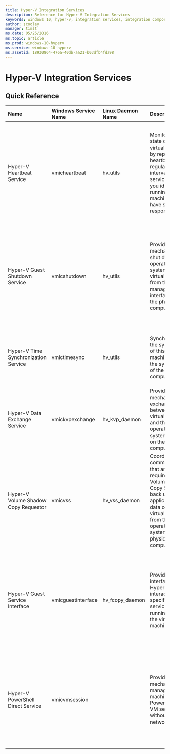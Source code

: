 ```yaml
---
title: Hyper-V Integration Services
description: Reference for Hyper-V Integration Services
keywords: windows 10, hyper-v, integration services, integration components
author: scooley
manager: timlt
ms.date: 05/25/2016
ms.topic: article
ms.prod: windows-10-hyperv
ms.service: windows-10-hyperv
ms.assetid: 18930864-476a-40db-aa21-b03dfb4fda98
---
```


# Hyper-V Integration Services

## Quick Reference

| Name | Windows Service Name | Linux Daemon Name |  Description | Added In | Impact | Notes |
|:---------|:---------|:---------|:---------|:---------|:---------|:---------|
| Hyper-V Heartbeat Service |  vmicheartbeat | hv_utils | Monitors the state of this virtual machine by reporting a heartbeat at regular intervals. This service helps you identify running virtual machines that have stopped responding. | Windows Server 2012, Windows 8 | When disabled, the virtual machine can't report that the guest is operating correctly to the host.  This may impact some kinds of monitoring. |  |
| Hyper-V Guest Shutdown Service | vmicshutdown | hv_utils |  Provides a mechanism to shut down the operating system of this virtual machine from the management interfaces on the physical computer. | Windows Server 2012, Windows 8 | **High Impact**  When disabled, the host can't trigger a shutdown inside the virtual machine.  All shutdowns will be a hard power-off. |  |
| Hyper-V Time Synchronization Service | vmictimesync | hv_utils | Synchronizes the system time of this virtual machine with the system time of the physical computer. | Windows Server 2012, Windows 8 | **High Impact**  When disabled, the virtual machine's clock will drift erratically. |  |
| Hyper-V Data Exchange Service | vmickvpexchange | hv_kvp_daemon | Provides a mechanism to exchange data between the virtual machine and the operating system running on the physical computer. | Windows Server 2012, Windows 8 | | Also called KVP.  Read more [here](https://technet.microsoft.com/en-us/library/dn798287.aspx) |
| Hyper-V Volume Shadow Copy Requestor | vmicvss | hv_vss_daemon | Coordinates the communications that are required to use Volume Shadow Copy Service to back up applications and data on this virtual machine from the operating system on the physical computer. | Windows Server 2012, Windows 8 | When disabled, the virtual machine can not be backed up while running (using VSS). |  | 
| Hyper-V Guest Service Interface | vmicguestinterface | hv_fcopy_daemon | Provides an interface for the Hyper-V host to interact with specific services running inside the virtual machine. | Windows Server 2012 R2, Windows 8.1 | When disabled, the host can not copy files to and from the guest using `Copy-VMFile`.  Read more about the [Copy-VMFile cmdlet](https://technet.microsoft.com/library/dn464282.aspx). | Disabled by default. |
| Hyper-V PowerShell Direct Service | vmicvmsession | | Provides a mechanism to manage virtual machine with PowerShell via VM session without a virtual network. | Windows Server TP3, Windows 10 | Disabling this service prevents the host from being able to connect to the virtual machine with PowerShell Direct.  Read more [here](https://msdn.microsoft.com/en-us/virtualization/hyperv_on_windows/user_guide/vmsession). | The service originally was Hyper-V VM Session Service. |

